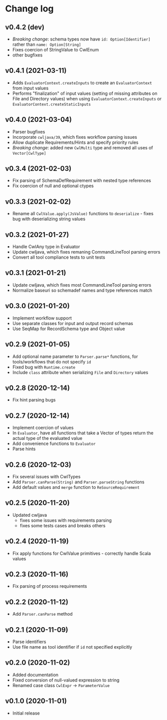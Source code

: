 # Change log

## v0.4.2 (dev)

* *Breaking change*: schema types now have `id: Option[Identifier]` rather than `name: Option[String]`
* Fixes coercion of StringValue to CwlEnum
* other bugfixes

## v0.4.1 (2021-03-11)

* Adds `EvaluatorContext.createInputs` to create an `EvaluatorContext` from input values
* Performs "finalization" of input values (setting of missing attributes on File and Directory values) when using `EvaluatorContext.createInputs` or `EvaluatorContext.createStaticInputs`

## v0.4.0 (2021-03-04)

* Parser bugfixes
* Incorporate `cwljava/39`, which fixes workflow parsing issues
* Allow duplicate Requirements/Hints and specify priority rules
* *Breaking change*: added new `CwlMulti` type and removed all uses of `Vector[CwlType]`

## v0.3.4 (2021-02-03)

* Fix parsing of SchemaDefRequirement with nested type references
* Fix coercion of null and optional ctypes

## v0.3.3 (2021-02-02)

* Rename all `CwlValue.apply(JsValue)` functions to `deserialize` - fixes bug with deserializing string values

## v0.3.2 (2021-01-27)

* Handle CwlAny type in Evaluator
* Update cwljava, which fixes remaning CommandLineTool parsing errors
* Convert all tool compliance tests to unit tests

## v0.3.1 (2021-01-21)

* Update cwljava, which fixes most CommandLineTool parsing errors
* Normalize baseuri so schemadef names and type references match

## v0.3.0 (2021-01-20)

* Implement workflow support
* Use separate classes for input and output record schemas
* Use SeqMap for RecordSchema type and Object value

## v0.2.9 (2021-01-05)

* Add optional name parameter to `Parser.parse*` functions, for tools/workflows that do not specify `id`
* Fixed bug with `Runtime.create`
* Include `class` attribute when serializing `File` and `Directory` values

## v0.2.8 (2020-12-14)

* Fix hint parsing bugs

## v0.2.7 (2020-12-14)

* Implement coercion of values
* In `Evaluator`, have all functions that take a Vector of types return the actual type of the evaluated value
* Add convenience functions to `Evaluator`
* Parse hints

## v0.2.6 (2020-12-03)

* Fix several issues with CwlTypes
* Add `Parser.canParse(String)` and `Parser.parseString` functions
* Add default values and `merge` function to `ReSourceRequirement`

## v0.2.5 (2020-11-20)

* Updated cwljava
  - fixes some issues with requirements parsing
  - fixes some tests cases and breaks others

## v0.2.4 (2020-11-19)

* Fix apply functions for CwlValue primitives - correctly handle Scala values 

## v0.2.3 (2020-11-16)

* Fix parsing of process requirements

## v0.2.2 (2020-11-12)

* Add `Parser.canParse` method

## v0.2.1 (2020-11-09)

* Parse identifiers
* Use file name as tool identifier if `id` not specified explicitly

## v0.2.0 (2020-11-02)

* Added documentation
* Fixed conversion of null-valued expression to string
* Renamed case class `CwlExpr` -> `ParameterValue`

## v0.1.0 (2020-11-01)

* Initial release